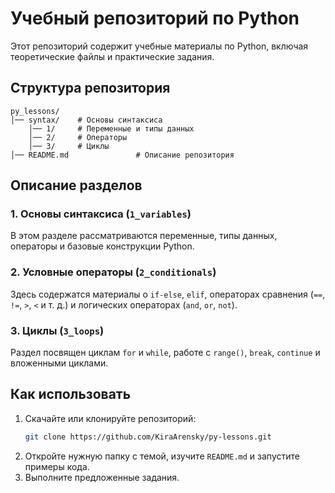 # Учебный репозиторий по Python

Этот репозиторий содержит учебные материалы по Python, включая теоретические файлы и практические задания.

## Структура репозитория
```
py_lessons/
│── syntax/    # Основы синтаксиса
    │── 1/     # Переменные и типы данных
    │── 2/     # Операторы
    │── 3/     # Циклы
│── README.md               # Описание репозитория
```

## Описание разделов
### 1. Основы синтаксиса (`1_variables`)
В этом разделе рассматриваются переменные, типы данных, операторы и базовые конструкции Python.

### 2. Условные операторы (`2_conditionals`)
Здесь содержатся материалы о `if-else`, `elif`, операторах сравнения (`==`, `!=`, `>`, `<` и т. д.) и логических операторах (`and`, `or`, `not`).

### 3. Циклы (`3_loops`)
Раздел посвящен циклам `for` и `while`, работе с `range()`, `break`, `continue` и вложенными циклами.

## Как использовать
1. Скачайте или клонируйте репозиторий:
   ```sh
   git clone https://github.com/KiraArensky/py-lessons.git
   ```
2. Откройте нужную папку с темой, изучите `README.md` и запустите примеры кода.
3. Выполните предложенные задания.
